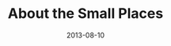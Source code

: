 ---
layout: message
category: message
series: "God Is ____"
title: "About the Small Places"
date: 2013-08-10
audio-description: "Mosa Sono gives us a South African perspective on who God is."
audio: "http://www.crossroads.net/players/media/hq/god_is_05.mp3"
audio-title: "About the Small Places"
audio-duration: "40&#58;14"
video-description: "Mosa Sono gives us a South African perspective on who God is."
video-title: "About the Small Places"
video: "https://s3.amazonaws.com/crossroadsvideomessages/god_is_05.mp4"
video-poster: "https://www.crossroads.net/uploadedfiles/god_is_05_still.jpg"
program-description: "Program - Week 5 God is_____."
program: "http://www.crossroads.net/players/media/hq/08_10-11_13Program_LO.pdf"
program-title: "About the Small Places"
---